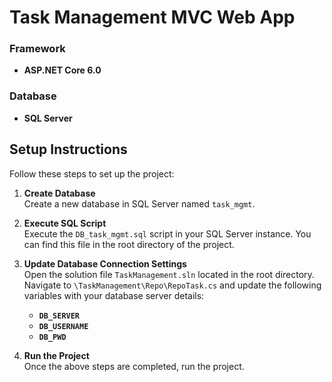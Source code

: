 # **Task Management MVC Web App**

### **Framework**
- **ASP.NET Core 6.0**

### **Database**
- **SQL Server**

## **Setup Instructions**

Follow these steps to set up the project:

1. **Create Database**  
   Create a new database in SQL Server named `task_mgmt`.

2. **Execute SQL Script**  
   Execute the `DB_task_mgmt.sql` script in your SQL Server instance. You can find this file in the root directory of the project.

3. **Update Database Connection Settings**  
   Open the solution file `TaskManagement.sln` located in the root directory. Navigate to `\TaskManagement\Repo\RepoTask.cs` and update the following variables with your database server details:
   - **`DB_SERVER`**
   - **`DB_USERNAME`**
   - **`DB_PWD`**

4. **Run the Project**  
   Once the above steps are completed, run the project.
